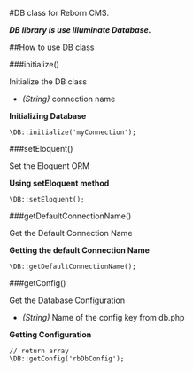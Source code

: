 #DB class for Reborn CMS. 

***DB library is use Illuminate Database.***

##How to use DB class

###initialize()

Initialize the DB class

* *(String)* connection name

**Initializing Database**

	\DB::initialize('myConnection');


	
###setEloquent()

Set the Eloquent ORM

**Using setEloquent method**

	\DB::setEloquent();
	


###getDefaultConnectionName()

Get the Default Connection Name

**Getting the default Connection Name**

	\DB::getDefaultConnectionName();
	


###getConfig()

Get the Database Configuration

* *(String)* Name of the config key from db.php

**Getting Configuration**
	
	// return array
	\DB::getConfig('rbDbConfig');